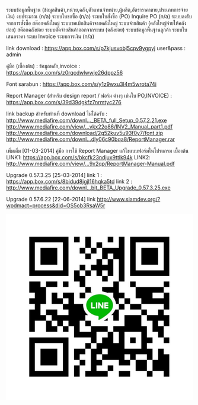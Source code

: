﻿ระบบข้อมูลพื้นฐาน (ข้อมูลสินค้า,หน่วย,คลัง,ตัวแทนจำหน่าย,ผู้ผลิต,อัตราราคาขาย,ประเภทการจ่ายเงิน)
งบประมาณ (n/a)
ระบบใบขอซื้อ (n/a)
ระบบใบสั่งซื้อ (PO)
Inquire PO (n/a)
ระบบลงรับจากการสั่งซื้อ
สต๊อกคลังใหญ่
ระบบขอเบิกสินค้าจากคลังใหญ่
ระบบจ่ายสินค้า (คลังใหญ่จ่ายให้คลังย่อย)
สต๊อกคลังย่อย
ระบบตัดจ่ายสินค้าออกจากระบบ (คลังย่อย)
ระบบข้อมูลพื้นฐานลูกค้า
ระบบใบเสนอราคา
ระบบ Invoice
ระบบการเงิน (n/a)

link download : https://app.box.com/s/p7kjusvobj5cpv9ygpyj 
user&pass : admin

คู่มือ (เบื้องต้น) : ข้อมูลหลัก,invoice : 
https://app.box.com/s/z0rqcdwlwwje26dppz56 

Font sarabun : https://app.box.com/s/y1z9wxu3l4m5wrota74i 

Report Manager (สำหรับ design report / ฟอร์ม ต่างๆ เช่นใบ PO,INVOICE) : https://app.box.com/s/39d39dgkfz7nrmtyc276 

link backup สำหรับท่านที่ download ไมไ่ด้ครับ :
http://www.mediafire.com/downl..._BETA_full_Setup_0.57.2.21.exe 
http://www.mediafire.com/view/...vkx22o86/INV2_Manual_part1.pdf 
http://www.mediafire.com/download/2g52kuv5u93f0y7/font.zip 
http://www.mediafire.com/downl...dly06c90bqa8/ReportManager.rar 


เพิ่มเติ่ม [01-03-2014]
คู่มือ การใช้ Report Manager แก้ไขแบบฟอร์มในโปรแกรม เบื้องต้น
LINK1: https://app.box.com/s/bkcfk23ndjux9ttlk94k 
LINK2: http://www.mediafire.com/view/...9x2qp/ReportManager-Manual.pdf 

Upgrade 0.57.3.25 [25-03-2014]
link 1 : https://app.box.com/s/8bidud8jgjl16hqka5td 
link 2 : http://www.mediafire.com/downl...bit_BETA_Upgrade_0.57.3.25.exe 


Upgrade 0.57.6.22 [22-06-2014]
link http://www.siamdev.org/?wpdmact=process&did=OS5ob3RsaW5r 


<img src="freenode.jpg" alt="Line Group ID" >
